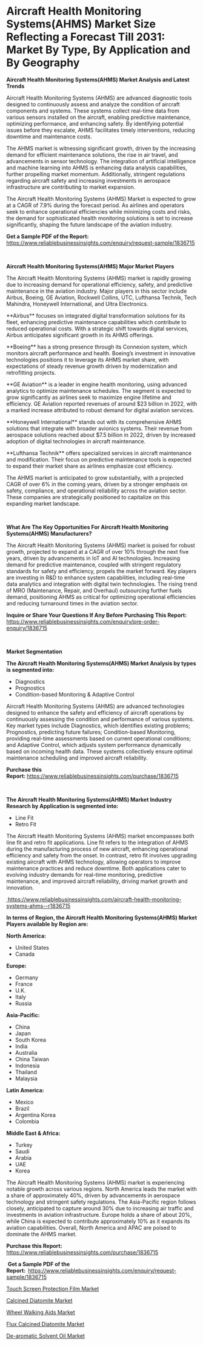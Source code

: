 <p><h1>Aircraft Health Monitoring Systems(AHMS) Market Size Reflecting a Forecast Till 2031: Market By Type, By Application and By Geography</h1></p><p><strong>Aircraft Health Monitoring Systems(AHMS) Market Analysis and Latest Trends</strong></p>
<p><p>Aircraft Health Monitoring Systems (AHMS) are advanced diagnostic tools designed to continuously assess and analyze the condition of aircraft components and systems. These systems collect real-time data from various sensors installed on the aircraft, enabling predictive maintenance, optimizing performance, and enhancing safety. By identifying potential issues before they escalate, AHMS facilitates timely interventions, reducing downtime and maintenance costs.</p><p>The AHMS market is witnessing significant growth, driven by the increasing demand for efficient maintenance solutions, the rise in air travel, and advancements in sensor technology. The integration of artificial intelligence and machine learning into AHMS is enhancing data analysis capabilities, further propelling market momentum. Additionally, stringent regulations regarding aircraft safety and increasing investments in aerospace infrastructure are contributing to market expansion.</p><p>The Aircraft Health Monitoring Systems (AHMS) Market is expected to grow at a CAGR of 7.9% during the forecast period. As airlines and operators seek to enhance operational efficiencies while minimizing costs and risks, the demand for sophisticated health monitoring solutions is set to increase significantly, shaping the future landscape of the aviation industry.</p></p>
<p><strong>Get a Sample PDF of the Report:&nbsp;</strong> <a href="https://www.reliablebusinessinsights.com/enquiry/request-sample/1836715?utm_campaign=75&utm_medium=2&utm_source=Github&utm_content=ia&utm_term=16102024&utm_id=aircraft-health-monitoring-systemsahms">https://www.reliablebusinessinsights.com/enquiry/request-sample/1836715</a></p>
<p>&nbsp;</p>
<p><strong>Aircraft Health Monitoring Systems(AHMS) Major Market Players</strong></p>
<p><p>The Aircraft Health Monitoring Systems (AHMS) market is rapidly growing due to increasing demand for operational efficiency, safety, and predictive maintenance in the aviation industry. Major players in this sector include Airbus, Boeing, GE Aviation, Rockwell Collins, UTC, Lufthansa Technik, Tech Mahindra, Honeywell International, and Ultra Electronics.</p><p>**Airbus** focuses on integrated digital transformation solutions for its fleet, enhancing predictive maintenance capabilities which contribute to reduced operational costs. With a strategic shift towards digital services, Airbus anticipates significant growth in its AHMS offerings.</p><p>**Boeing** has a strong presence through its Connexion system, which monitors aircraft performance and health. Boeing’s investment in innovative technologies positions it to leverage its AHMS market share, with expectations of steady revenue growth driven by modernization and retrofitting projects.</p><p>**GE Aviation** is a leader in engine health monitoring, using advanced analytics to optimize maintenance schedules. The segment is expected to grow significantly as airlines seek to maximize engine lifetime and efficiency. GE Aviation reported revenues of around $23 billion in 2022, with a marked increase attributed to robust demand for digital aviation services.</p><p>**Honeywell International** stands out with its comprehensive AHMS solutions that integrate with broader avionics systems. Their revenue from aerospace solutions reached about $7.5 billion in 2022, driven by increased adoption of digital technologies in aircraft maintenance.</p><p>**Lufthansa Technik** offers specialized services in aircraft maintenance and modification. Their focus on predictive maintenance tools is expected to expand their market share as airlines emphasize cost efficiency.</p><p>The AHMS market is anticipated to grow substantially, with a projected CAGR of over 6% in the coming years, driven by a stronger emphasis on safety, compliance, and operational reliability across the aviation sector. These companies are strategically positioned to capitalize on this expanding market landscape.</p></p>
<p>&nbsp;</p>
<p><strong>What Are The Key Opportunities For Aircraft Health Monitoring Systems(AHMS) Manufacturers?</strong></p>
<p><p>The Aircraft Health Monitoring Systems (AHMS) market is poised for robust growth, projected to expand at a CAGR of over 10% through the next five years, driven by advancements in IoT and AI technologies. Increasing demand for predictive maintenance, coupled with stringent regulatory standards for safety and efficiency, propels the market forward. Key players are investing in R&D to enhance system capabilities, including real-time data analytics and integration with digital twin technologies. The rising trend of MRO (Maintenance, Repair, and Overhaul) outsourcing further fuels demand, positioning AHMS as critical for optimizing operational efficiencies and reducing turnaround times in the aviation sector.</p></p>
<p><strong>Inquire or Share Your Questions If Any Before Purchasing This Report:</strong> <a href="https://www.reliablebusinessinsights.com/enquiry/pre-order-enquiry/1836715?utm_campaign=75&utm_medium=2&utm_source=Github&utm_content=ia&utm_term=16102024&utm_id=aircraft-health-monitoring-systemsahms">https://www.reliablebusinessinsights.com/enquiry/pre-order-enquiry/1836715</a></p>
<p>&nbsp;</p>
<p><strong>Market Segmentation</strong></p>
<p><strong>The Aircraft Health Monitoring Systems(AHMS) Market Analysis by types is segmented into:</strong></p>
<p><ul><li>Diagnostics</li><li>Prognostics</li><li>Condition-based Monitoring & Adaptive Control</li></ul></p>
<p><p>Aircraft Health Monitoring Systems (AHMS) are advanced technologies designed to enhance the safety and efficiency of aircraft operations by continuously assessing the condition and performance of various systems. Key market types include Diagnostics, which identifies existing problems; Prognostics, predicting future failures; Condition-based Monitoring, providing real-time assessments based on current operational conditions; and Adaptive Control, which adjusts system performance dynamically based on incoming health data. These systems collectively ensure optimal maintenance scheduling and improved aircraft reliability.</p></p>
<p><strong>Purchase this Report:&nbsp;</strong><a href="https://www.reliablebusinessinsights.com/purchase/1836715?utm_campaign=75&utm_medium=2&utm_source=Github&utm_content=ia&utm_term=16102024&utm_id=aircraft-health-monitoring-systemsahms">https://www.reliablebusinessinsights.com/purchase/1836715</a></p>
<p>&nbsp;</p>
<p><strong>The Aircraft Health Monitoring Systems(AHMS) Market Industry Research by Application is segmented into:</strong></p>
<p><ul><li>Line Fit</li><li>Retro Fit</li></ul></p>
<p><p>The Aircraft Health Monitoring Systems (AHMS) market encompasses both line fit and retro fit applications. Line fit refers to the integration of AHMS during the manufacturing process of new aircraft, enhancing operational efficiency and safety from the onset. In contrast, retro fit involves upgrading existing aircraft with AHMS technology, allowing operators to improve maintenance practices and reduce downtime. Both applications cater to evolving industry demands for real-time monitoring, predictive maintenance, and improved aircraft reliability, driving market growth and innovation.</p></p>
<p><a href="https://www.reliablebusinessinsights.com/aircraft-health-monitoring-systems-ahms--r1836715?utm_campaign=75&utm_medium=2&utm_source=Github&utm_content=ia&utm_term=16102024&utm_id=aircraft-health-monitoring-systemsahms">&nbsp;https://www.reliablebusinessinsights.com/aircraft-health-monitoring-systems-ahms--r1836715</a></p>
<p><strong>In terms of Region, the Aircraft Health Monitoring Systems(AHMS) Market Players available by Region are:</strong></p>
<p>
    <p> <strong> North America: </strong>
        <ul>
            <li>United States</li>
            <li>Canada</li>
        </ul>
        </p> 
    <p> <strong> Europe: </strong>
        <ul>
            <li>Germany</li>
            <li>France</li>
            <li>U.K.</li>
            <li>Italy</li>
            <li>Russia</li>
        </ul>
        </p> 
    <p> <strong> Asia-Pacific: </strong>
        <ul>
            <li>China</li>
            <li>Japan</li>
            <li>South Korea</li>
            <li>India</li>
            <li>Australia</li>
            <li>China Taiwan</li>
            <li>Indonesia</li>
            <li>Thailand</li>
            <li>Malaysia</li>
        </ul>
        </p> 
    <p> <strong> Latin America: </strong>
        <ul>
            <li>Mexico</li>
            <li>Brazil</li>
            <li>Argentina Korea</li>
            <li>Colombia</li>
        </ul>
        </p> 
    <p> <strong> Middle East & Africa: </strong>
        <ul>
            <li>Turkey</li>
            <li>Saudi</li>
            <li>Arabia</li>
            <li>UAE</li>
            <li>Korea</li>
        </ul>
    </p>
    </p>
<p><p>The Aircraft Health Monitoring Systems (AHMS) market is experiencing notable growth across various regions. North America leads the market with a share of approximately 40%, driven by advancements in aerospace technology and stringent safety regulations. The Asia-Pacific region follows closely, anticipated to capture around 30% due to increasing air traffic and investments in aviation infrastructure. Europe holds a share of about 20%, while China is expected to contribute approximately 10% as it expands its aviation capabilities. Overall, North America and APAC are poised to dominate the AHMS market.</p></p>
<p><strong>Purchase this Report: </strong><a href="https://www.reliablebusinessinsights.com/purchase/1836715?utm_campaign=75&utm_medium=2&utm_source=Github&utm_content=ia&utm_term=16102024&utm_id=aircraft-health-monitoring-systemsahms">https://www.reliablebusinessinsights.com/purchase/1836715</a></p>
<p>&nbsp;<strong>Get a Sample PDF of the Report:&nbsp;&nbsp;</strong><a href="https://www.reliablebusinessinsights.com/enquiry/request-sample/1836715?utm_campaign=75&utm_medium=2&utm_source=Github&utm_content=ia&utm_term=16102024&utm_id=aircraft-health-monitoring-systemsahms">https://www.reliablebusinessinsights.com/enquiry/request-sample/1836715</a></p>
<p><strong></strong></p>
<p><p><a href="https://www.linkedin.com/pulse/global-touch-screen-protection-film-market-analysis-key-trends-w1cvc?utm_campaign=75&utm_medium=2&utm_source=Github&utm_content=ia&utm_term=16102024&utm_id=aircraft-health-monitoring-systemsahms">Touch Screen Protection Film Market</a></p><p><a href="https://www.linkedin.com/pulse/future-ready-strategic-insights-global-calcined-diatomite-market-qs8gc?utm_campaign=75&utm_medium=2&utm_source=Github&utm_content=ia&utm_term=16102024&utm_id=aircraft-health-monitoring-systemsahms">Calcined Diatomite Market</a></p><p><a href="https://github.com/pespeyervi/Market-Research-Report-List-1/blob/main/wheel-walking-aids-market.md?utm_campaign=75&utm_medium=2&utm_source=Github&utm_content=ia&utm_term=16102024&utm_id=aircraft-health-monitoring-systemsahms">Wheel Walking Aids Market</a></p><p><a href="https://www.linkedin.com/pulse/comprehensive-flux-calcined-diatomite-market-report-segmentation-iixic?utm_campaign=75&utm_medium=2&utm_source=Github&utm_content=ia&utm_term=16102024&utm_id=aircraft-health-monitoring-systemsahms">Flux Calcined Diatomite Market</a></p><p><a href="https://github.com/shivermasallash/Market-Research-Report-List-1/blob/main/de-aromatic-solvent-oil-market.md?utm_campaign=75&utm_medium=2&utm_source=Github&utm_content=ia&utm_term=16102024&utm_id=aircraft-health-monitoring-systemsahms">De-aromatic Solvent Oil Market</a></p></p>